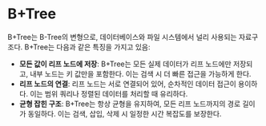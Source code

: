 # B+Tree

B+Tree는 B-Tree의 변형으로, 데이터베이스와 파일 시스템에서 널리 사용되는 자료구조다. B+Tree는 다음과 같은 특징을 가지고 있음:

- **모든 값이 리프 노드에 저장**: B+Tree는 모든 실제 데이터가 리프 노드에만 저장되고, 내부 노드는 키 값만을 포함한다. 이는 검색 시 더 빠른 접근을 가능하게 한다.
- **리프 노드의 연결**: 리프 노드는 서로 연결되어 있어, 순차적인 데이터 접근이 용이하다. 이는 범위 쿼리나 정렬된 데이터를 처리할 때 유리하다.
- **균형 잡힌 구조**: B+Tree는 항상 균형을 유지하여, 모든 리프 노드까지의 경로 길이가 동일하다. 이는 검색, 삽입, 삭제 시 일정한 시간 복잡도를 보장한다.
